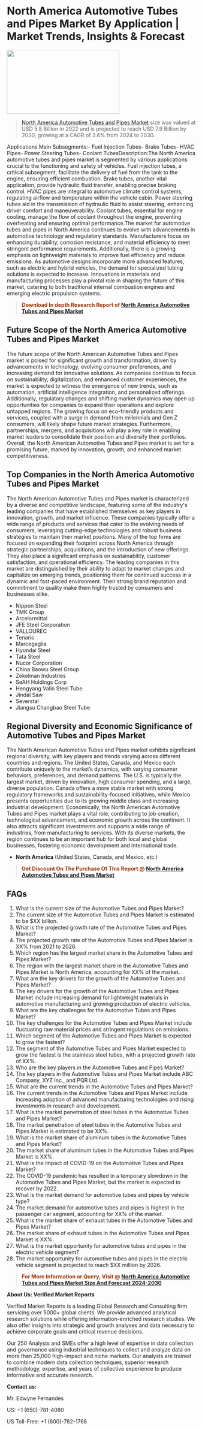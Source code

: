 <p><h1>North America Automotive Tubes and Pipes Market By Application | Market Trends, Insights & Forecast</h1><p><img class="aligncenter size-medium wp-image-105565" src="https://ffe5etoiles.com/wp-content/uploads/2025/01/MST7-300x171.png" alt="" width="300" height="171" /></p><blockquote><p><a href="https://www.verifiedmarketreports.com/download-sample/?rid=587808&utm_source=Github-NA&utm_medium=377" target="_blank">North America Automotive Tubes and Pipes Market</a> size was valued at USD 5.8 Billion in 2022 and is projected to reach USD 7.9 Billion by 2030, growing at a CAGR of 3.6% from 2024 to 2030.</p></blockquote>Applications Main Subsegments:- Fuel Injection Tubes- Brake Tubes- HVAC Pipes- Power Steering Tubes- Coolant TubesDescription:The North America automotive tubes and pipes market is segmented by various applications crucial to the functioning and safety of vehicles. Fuel injection tubes, a critical subsegment, facilitate the delivery of fuel from the tank to the engine, ensuring efficient combustion. Brake tubes, another vital application, provide hydraulic fluid transfer, enabling precise braking control. HVAC pipes are integral to automotive climate control systems, regulating airflow and temperature within the vehicle cabin. Power steering tubes aid in the transmission of hydraulic fluid to assist steering, enhancing driver comfort and maneuverability. Coolant tubes, essential for engine cooling, manage the flow of coolant throughout the engine, preventing overheating and ensuring optimal performance.The market for automotive tubes and pipes in North America continues to evolve with advancements in automotive technology and regulatory standards. Manufacturers focus on enhancing durability, corrosion resistance, and material efficiency to meet stringent performance requirements. Additionally, there is a growing emphasis on lightweight materials to improve fuel efficiency and reduce emissions. As automotive designs incorporate more advanced features, such as electric and hybrid vehicles, the demand for specialized tubing solutions is expected to increase. Innovations in materials and manufacturing processes play a pivotal role in shaping the future of this market, catering to both traditional internal combustion engines and emerging electric propulsion systems.</p><blockquote><p><span style="color: #993300;"><strong>Download In depth Research Report of <a href="https://www.verifiedmarketreports.com/download-sample/?rid=587808&utm_source=Github-NA&utm_medium=377">North America Automotive Tubes and Pipes Market</a></strong></span></p></blockquote><h2>Future Scope of the North America Automotive Tubes and Pipes Market</h2><p>The future scope of the North American Automotive Tubes and Pipes market is poised for significant growth and transformation, driven by advancements in technology, evolving consumer preferences, and increasing demand for innovative solutions. As companies continue to focus on sustainability, digitalization, and enhanced customer experiences, the market is expected to witness the emergence of new trends, such as automation, artificial intelligence integration, and personalized offerings. Additionally, regulatory changes and shifting market dynamics may open up opportunities for companies to expand their operations and explore untapped regions. The growing focus on eco-friendly products and services, coupled with a surge in demand from millennials and Gen Z consumers, will likely shape future market strategies. Furthermore, partnerships, mergers, and acquisitions will play a key role in enabling market leaders to consolidate their position and diversify their portfolios. Overall, the North American Automotive Tubes and Pipes market is set for a promising future, marked by innovation, growth, and enhanced market competitiveness.</p><h2>Top Companies in the North America Automotive Tubes and Pipes Market</h2><p>The North American Automotive Tubes and Pipes market is characterized by a diverse and competitive landscape, featuring some of the industry's leading companies that have established themselves as key players in innovation, growth, and market influence. These companies typically offer a wide range of products and services that cater to the evolving needs of consumers, leveraging cutting-edge technologies and robust business strategies to maintain their market positions. Many of the top firms are focused on expanding their footprint across North America through strategic partnerships, acquisitions, and the introduction of new offerings. They also place a significant emphasis on sustainability, customer satisfaction, and operational efficiency. The leading companies in this market are distinguished by their ability to adapt to market changes and capitalize on emerging trends, positioning them for continued success in a dynamic and fast-paced environment. Their strong brand reputation and commitment to quality make them highly trusted by consumers and businesses alike.</p><p><ul><li>Nippon Steel </li><li> TMK Group </li><li> Arcelormittal </li><li> JFE Steel Corporation </li><li> VALLOUREC </li><li> Tenaris </li><li> Marcegaglia </li><li> Hyundai Steel </li><li> Tata Steel </li><li> Nucor Corporation </li><li> China Baowu Steel Group </li><li> Zekelman Industries </li><li> SeAH Holdings Corp </li><li> Hengyang Valin Steel Tube </li><li> Jindal Saw </li><li> Severstal </li><li> Jiangsu Changbao Steel Tube</li></ul></p><h2>Regional Diversity and Economic Significance of Automotive Tubes and Pipes Market</h2><p>The North American Automotive Tubes and Pipes market exhibits significant regional diversity, with key players and trends varying across different countries and regions. The United States, Canada, and Mexico each contribute uniquely to the market’s dynamics, with varying consumer behaviors, preferences, and demand patterns. The U.S. is typically the largest market, driven by innovation, high consumer spending, and a large, diverse population. Canada offers a more stable market with strong regulatory frameworks and sustainability-focused initiatives, while Mexico presents opportunities due to its growing middle class and increasing industrial development. Economically, the North American Automotive Tubes and Pipes market plays a vital role, contributing to job creation, technological advancement, and economic growth across the continent. It also attracts significant investments and supports a wide range of industries, from manufacturing to services. With its diverse markets, the region continues to be an important hub for both local and global businesses, fostering economic development and international trade.</p><ul> <li><strong>North America</strong> (United States, Canada, and Mexico, etc.)</li></ul><blockquote><p><span style="color: #993300;"><strong>Get Discount On The Purchase Of This Report @ <a href="https://www.verifiedmarketreports.com/ask-for-discount/?rid=587808&utm_source=Github-NA&utm_medium=377">North America Automotive Tubes and Pipes Market</a></strong></span></p></blockquote><h2>FAQs</h2><p><ol><li>What is the current size of the Automotive Tubes and Pipes Market?</div><div></li><li>The current size of the Automotive Tubes and Pipes Market is estimated to be $XX billion.</li><li>What is the projected growth rate of the Automotive Tubes and Pipes Market?</div><div></li><li>The projected growth rate of the Automotive Tubes and Pipes Market is XX% from 2021 to 2026.</li><li>Which region has the largest market share in the Automotive Tubes and Pipes Market?</div><div></li><li>The region with the largest market share in the Automotive Tubes and Pipes Market is North America, accounting for XX% of the market.</li><li>What are the key drivers for the growth of the Automotive Tubes and Pipes Market?</div><div></li><li>The key drivers for the growth of the Automotive Tubes and Pipes Market include increasing demand for lightweight materials in automotive manufacturing and growing production of electric vehicles.</li><li>What are the key challenges for the Automotive Tubes and Pipes Market?</div><div></li><li>The key challenges for the Automotive Tubes and Pipes Market include fluctuating raw material prices and stringent regulations on emissions.</li><li>Which segment of the Automotive Tubes and Pipes Market is expected to grow the fastest?</div><div></li><li>The segment of the Automotive Tubes and Pipes Market expected to grow the fastest is the stainless steel tubes, with a projected growth rate of XX%.</li><li>Who are the key players in the Automotive Tubes and Pipes Market?</div><div></li><li>The key players in the Automotive Tubes and Pipes Market include ABC Company, XYZ Inc., and PQR Ltd.</li><li>What are the current trends in the Automotive Tubes and Pipes Market?</div><div></li><li>The current trends in the Automotive Tubes and Pipes Market include increasing adoption of advanced manufacturing technologies and rising investments in research and development.</li><li>What is the market penetration of steel tubes in the Automotive Tubes and Pipes Market?</div><div></li><li>The market penetration of steel tubes in the Automotive Tubes and Pipes Market is estimated to be XX%.</li><li>What is the market share of aluminum tubes in the Automotive Tubes and Pipes Market?</div><div></li><li>The market share of aluminum tubes in the Automotive Tubes and Pipes Market is XX%.</li><li>What is the impact of COVID-19 on the Automotive Tubes and Pipes Market?</div><div></li><li>The COVID-19 pandemic has resulted in a temporary slowdown in the Automotive Tubes and Pipes Market, but the market is expected to recover by 2022.</li><li>What is the market demand for automotive tubes and pipes by vehicle type?</div><div></li><li>The market demand for automotive tubes and pipes is highest in the passenger car segment, accounting for XX% of the market.</li><li>What is the market share of exhaust tubes in the Automotive Tubes and Pipes Market?</div><div></li><li>The market share of exhaust tubes in the Automotive Tubes and Pipes Market is XX%.</li><li>What is the market opportunity for automotive tubes and pipes in the electric vehicle segment?</div><div></li><li>The market opportunity for automotive tubes and pipes in the electric vehicle segment is projected to reach $XX million by 2026.</li></ol></p><blockquote><p><span style="color: #993300;"><strong>For More Information or Query, Visit @ <a href="https://www.verifiedmarketreports.com/product/automotive-tubes-and-pipes-market/">North America Automotive Tubes and Pipes Market Size And Forecast 2024-2030</a></strong></span></p></blockquote><p><strong>About Us: Verified Market Reports</strong></p><p>Verified Market Reports is a leading Global Research and Consulting firm servicing over 5000+ global clients. We provide advanced analytical research solutions while offering information-enriched research studies. We also offer insights into strategic and growth analyses and data necessary to achieve corporate goals and critical revenue decisions.</p><p>Our 250 Analysts and SMEs offer a high level of expertise in data collection and governance using industrial techniques to collect and analyze data on more than 25,000 high-impact and niche markets. Our analysts are trained to combine modern data collection techniques, superior research methodology, expertise, and years of collective experience to produce informative and accurate research.</p><p><strong>Contact us:</strong></p><p>Mr. Edwyne Fernandes</p><p>US: +1 (650)-781-4080</p><p>US Toll-Free: +1 (800)-782-1768</p>
